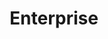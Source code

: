 ---
description: Lists companies that provide commercial support for Linkerd.
title: Enterprise
layout: enterprise
type: enterprise
weight: 1
menu:
  top:
    weight: 4
support:
  bottom_description: Offering Linkerd support? Add your company!
  description: ''
  title: >-
    Companies offering commercial support and other enterprise offerings for
    Linkerd:
  buttons:
  - caption: Create Pull Request
    url: https://github.com/linkerd/website/pulls
  companies:
  - description: >-
      Buoyant is the original creator of Linkerd and provides support,
      training, and enterprise products.
    thumbnail: '/uploads/buoyant_thumbnail.svg'
    title: Buoyant
    url: 'https://buoyant.io/commercial-support/'
---